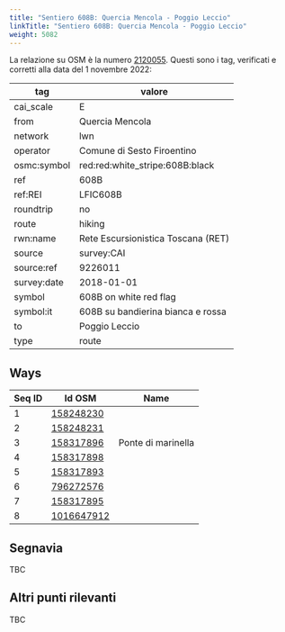 ```yaml
---
title: "Sentiero 608B: Quercia Mencola - Poggio Leccio"
linkTitle: "Sentiero 608B: Quercia Mencola - Poggio Leccio"
weight: 5082
---
```


La relazione su OSM è la numero [2120055]. Questi sono i tag, verificati e corretti alla data del 1 novembre 2022:

| tag         | valore                                                 |
|-------------|--------------------------------------------------------|
| cai_scale   | E                                                      |
| from        | Quercia Mencola                                        |
| network     | lwn                                                    |
| operator    | Comune di Sesto Firoentino                             |
| osmc:symbol | red:red:white_stripe:608B:black                        |
| ref         | 608B                                                   |
| ref:REI     | LFIC608B                                               |
| roundtrip   | no                                                     |
| route       | hiking                                                 |
| rwn:name    | Rete Escursionistica Toscana (RET)                     |
| source      | survey:CAI                                             |
| source:ref  | 9226011                                                |
| survey:date | 2018-01-01                                             |
| symbol      | 608B on white red flag                                 |
| symbol:it   | 608B su bandierina bianca e rossa                      |
| to          | Poggio Leccio                                          |
| type        | route                                                  |

## Ways

| Seq ID | Id OSM       | Name                         |
|--------|--------------|------------------------------|
|  1     | [158248230]  |                              |
|  2     | [158248231]  |                              |
|  3     | [158317896]  | Ponte di marinella           |
|  4     | [158317898]  |                              |
|  5     | [158317893]  |                              |
|  6     | [796272576]  |                              |
|  7     | [158317895]  |                              |
|  8     | [1016647912] |                              |

## Segnavia

TBC

## Altri punti rilevanti

TBC

[2120055]:https://www.openstreetmap.org/relation/2120055

[158248230]:https://www.openstreetmap.org/way/158248230
[158248231]:https://www.openstreetmap.org/way/158248231
[158317896]:https://www.openstreetmap.org/way/158317896
[158317898]:https://www.openstreetmap.org/way/158317898
[158317893]:https://www.openstreetmap.org/way/158317893
[796272576]:https://www.openstreetmap.org/way/796272576
[158317895]:https://www.openstreetmap.org/way/158317895
[1016647912]:https://www.openstreetmap.org/way/1016647912

